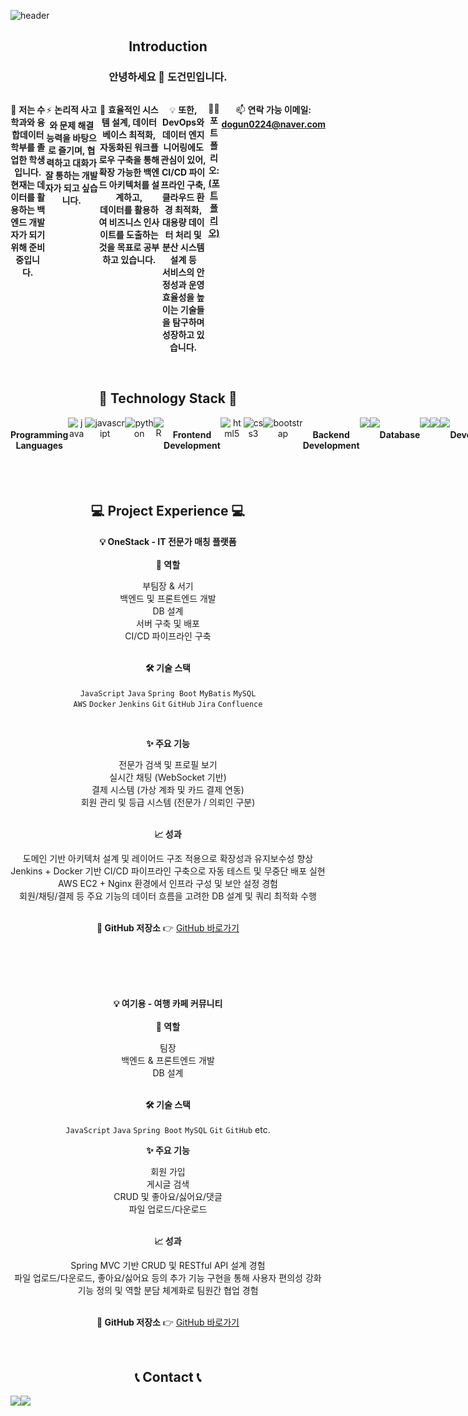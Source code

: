 ![header](https://capsule-render.vercel.app/api?type=waving&color=F15F5F&height=300&section=header&text=DGM's%20Github&fontSize=90&align=center)
<h2 align="center">Introduction</h2>
<h3 align="center">안녕하세요 👋 도건민입니다.</h3>
<div style="display:flex; flex-direction:row;" align="center">
    
🌱 **저는 수학과와 융합데이터학부를 졸업한 학생입니다. <br> 현재는 데이터를 활용하는 백엔드 개발자가 되기 위해 준비중입니다.**

⚡ **논리적 사고와 문제 해결 능력을 바탕으로 즐기며, 협력하고 대화가 잘 통하는 개발자가 되고 싶습니다.**

📣 **효율적인 시스템 설계, 데이터베이스 최적화, 자동화된 워크플로우 구축을 통해 확장 가능한 백엔드 아키텍처를 설계하고, <br>
데이터를 활용하여 비즈니스 인사이트를 도출하는 것을 목표로 공부하고 있습니다.**

💡 **또한, DevOps와 데이터 엔지니어링에도 관심이 있어, <br>
CI/CD 파이프라인 구축, 클라우드 환경 최적화, 대용량 데이터 처리 및 분산 시스템 설계 등 <br>
서비스의 안정성과 운영 효율성을 높이는 기술들을 탐구하며 성장하고 있습니다.**




👨‍💻 **포트폴리오: [(포트폴리오)](https://dgm0224.github.io/)**

📫 **연락 가능 이메일:  **dogun0224@naver.com****
</div>
<br>
<h2 align="center">🔨 Technology Stack 🔨</h2>
<div style="display:flex; flex-direction:row;" align="center">
    <h4 align="center">Programming Languages</h4>
    <img alt="java" src="https://img.shields.io/badge/java-007396?style=flat-square&logo=java&logoColor=white">
    <img alt="javascript" src ="https://img.shields.io/badge/javascript-F7DF1E?style=flat-square&logo=javascript&logoColor=white"/>
    <img alt="python" src ="https://img.shields.io/badge/python-3776AB?style=flat-square&logo=python&logoColor=white"/>
    <img alt="R" src ="https://img.shields.io/badge/R-276DC3?style=flat-square&logo=R&logoColor=white"/>
    <h4 align="center">Frontend Development</h4>
    <img alt="html5" src ="https://img.shields.io/badge/html5-E34F26?style=flat-square&logo=html5&logoColor=white"/>
    <img alt="css3" src ="https://img.shields.io/badge/css3-1572B6?style=flat-square&logo=css3&logoColor=white"/>
    <img alt="bootstrap" src ="https://img.shields.io/badge/bootstrap-7952B3?style=flat-square&logo=bootstrap&logoColor=white"/>
    <h4 align="center">Backend Development</h4>    
    <img src="https://img.shields.io/badge/spring-6DB33F?style=flat-square&logo=spring&logoColor=white">
    <img src="https://img.shields.io/badge/Spring Boot-6DB33F?style=flat-square&logo=spring boot&logoColor=white">    
    <h4 align="center">Database</h4>
    <img src="https://img.shields.io/badge/mysql-4479A1?style=flat-square&logo=mysql&logoColor=white">
    <img src="https://img.shields.io/badge/oracle-F80000?style=flat-square&logo=oracle&logoColor=white">    
    <img src="https://img.shields.io/badge/mariadb-003545?style=flat-square&logo=mariadb&logoColor=white">
    <h4 align="center">Devops</h4>
    <img src="https://img.shields.io/badge/git-F05032?style=flat-square&logo=git&logoColor=white">
    <img src="https://img.shields.io/badge/github-181717?style=flat-square&logo=github&logoColor=white">
    <img src="https://img.shields.io/badge/Amazon AWS-232F3E?style=flat-square&logo=amazon aws&logoColor=white">
    <img src="https://img.shields.io/badge/Amazon EC2-FF9900?style=flat-square&logo=amazon ec2&logoColor=white">
    <img src="https://img.shields.io/badge/docker-2496ED?style=flat-square&logo=docker&logoColor=white">
    <img src="https://img.shields.io/badge/jenkins-D24939?style=flat-square&logo=jenkins&logoColor=white">
    <h4 align="center">Data</h4>
    <img src="https://img.shields.io/badge/tensorflow-FF6F00?style=flat-square&logo=tensorflow&logoColor=white">
    <img src="https://img.shields.io/badge/pytorch-EE4C2C?style=flat-square&logo=pytorch&logoColor=white">
    <img src="https://img.shields.io/badge/pandas-150458?style=flat-square&logo=pandas&logoColor=white">
    <img alt="seaborn" src="https://img.shields.io/badge/seaborn-007326?style=flat-square&logo=seaborn&logoColor=white">
    <img alt="scikitlearn" src="https://img.shields.io/badge/scikitlearn-F7931E?style=flat-square&logo=scikitlearn&logoColor=white">   
    <h4 align="center">Collaborative Tools</h4>
    <img src="https://img.shields.io/badge/jira-0052CC?style=flat-square&logo=jira&logoColor=white">
    <img src="https://img.shields.io/badge/confluence-172B4D?style=flat-square&logo=confluence&logoColor=white">
    <img src="https://img.shields.io/badge/notion-000000?style=flat-square&logo=notion&logoColor=white">
    <h4 align="center">Linux</h4>
    <img src="https://img.shields.io/badge/linux-FCC624?style=flat-square&logo=linux&logoColor=white"> 
    <h4 align="center">Software</h4>
    <img alt="matlab" src="https://img.shields.io/badge/matlab-517346?style=flat-square&logo=matlab&logoColor=white">
    <img src="https://img.shields.io/badge/postman-FF6C37?style=flat-square&logo=postman&logoColor=white">
   
</div>
<br>
<!-- <h2 align="center">🔥 Technologies I'm Currently Learning 🔥</h2>  
<p align="center"> 1 </p>
<p align="center"> 2 </p> --!>
<br>  
<h2 align="center">💻 Project Experience 💻</h2>  
<div align="center">
    
**💡 OneStack - IT 전문가 매칭 플랫폼** <br><br>
**📌 역할**
<div align="center">
부팀장 & 서기  <br>
백엔드 및 프론트엔드 개발   <br>
DB 설계  <br>
서버 구축 및 배포  <br>
CI/CD 파이프라인 구축<br>
    
</div>

<br>

**🛠️ 기술 스택** <br><br>
`JavaScript` `Java` `Spring Boot` `MyBatis` `MySQL`  
`AWS` `Docker` `Jenkins` `Git` `GitHub` `Jira` `Confluence`

<br>

**✨ 주요 기능** <br>
<div align="center">
전문가 검색 및 프로필 보기  <br>
실시간 채팅 (WebSocket 기반)  <br>
결제 시스템 (가상 계좌 및 카드 결제 연동)  <br>
회원 관리 및 등급 시스템 (전문가 / 의뢰인 구분) <br>
</div>

<br>

**📈 성과** <br>
<div align="center">
도메인 기반 아키텍처 설계 및 레이어드 구조 적용으로 확장성과 유지보수성 향상 <br>
Jenkins + Docker 기반 CI/CD 파이프라인 구축으로 자동 테스트 및 무중단 배포 실현 <br>
AWS EC2 + Nginx 환경에서 인프라 구성 및 보안 설정 경험 <br>
회원/채팅/결제 등 주요 기능의 데이터 흐름을 고려한 DB 설계 및 쿼리 최적화 수행 <br>
</div>

<br>

**🔗 GitHub 저장소** 👉
[GitHub 바로가기](https://github.com/DGM0224/OneStack)

<br><br>
--

**💡 여기용 - 여행 카페 커뮤니티** <br><br>
**📌 역할**
<div align="center">
팀장 <br>
백엔드 & 프론트엔드 개발 <br>
DB 설계 <br>  
</div>

<br>

**🛠️ 기술 스택** <br><br>
`JavaScript` `Java` `Spring Boot` `MySQL` `Git` `GitHub` etc.
<br>

**✨ 주요 기능** <br>
<div align="center">
회원 가입 <br>
게시글 검색 <br>
CRUD 및 좋아요/싫어요/댓글 <br>
파일 업로드/다운로드
</div>

<br>

**📈 성과** <br>
<div align="center">
Spring MVC 기반 CRUD 및 RESTful API 설계 경험  <br>
파일 업로드/다운로드, 좋아요/싫어요 등의 추가 기능 구현을 통해 사용자 편의성 강화 <br>
기능 정의 및 역할 분담 체계화로 팀원간 협업 경험
</div>

<br>

**🔗 GitHub 저장소** 👉
[GitHub 바로가기](https://github.com/DGM0224/YGY)

    
</div>




    
</div>



<br>
<h2 align="center">📞 Contact 📞</h2>
<div style="display:flex; flex-direction:row;" align="center">
    <a href="https://www.instagram.com/dgm_224/">
        <img src="https://img.shields.io/badge/Instagram-E4405F?style=flat-square&logo=Instagram&logoColor=white"> 
    </a>
    <a href="mailto:dogun0224@naver.com">
        <img src="https://img.shields.io/badge/Gmail-EA4335?style=flat-square&logo=Gmail&logoColor=white"> 
    </a>
</div>
